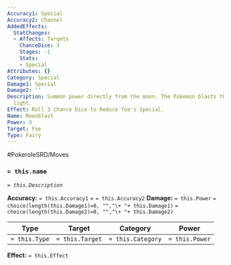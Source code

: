 ```yaml
---
Accuracy1: Special
Accuracy2: Channel
AddedEffects:
  StatChanges:
  - Affects: Targets
    ChanceDice: 3
    Stages: -1
    Stats:
    - Special
Attributes: {}
Category: Special
Damage1: Special
Damage2: ''
Description: Summon power directly from the moon. The Pokemon blasts the foe with
  light.
Effect: Roll 3 Chance Dice to Reduce foe's Special.
Name: Moonblast
Power: 3
Target: Foe
Type: Fairy
---
```


#PokeroleSRD/Moves

### `= this.name` 
*`= this.Description`*

**Accuracy:** `= this.Accuracy1` + `= this.Accuracy2`
**Damage:** `= this.Power` `= choice(length(this.Damage1)=0, "","\+ "+ this.Damage1)` `= choice(length(this.Damage2)=0, "","\+ "+ this.Damage2)`

| Type          | Target          | Category          | Power          |
| ------------- | --------------- | ----------------  | -------------- |
| `= this.Type` | `= this.Target` | `= this.Category` | `= this.Power` | 

**Effect:** `= this.Effect`
